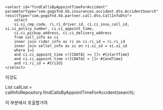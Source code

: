     <select id="findCallsByAppointTimeForAccident" parameterType="com.gogofnd.kb.insurances.accident.dto.AccidentSearch" resultType="com.gogofnd.kb.partner.call.dto.CallInfoDto">
        select
        si.si_cmp_code, ri.ri_driver_id, ci.ci_insu_call_id, si.si_policy_number, ci.ci_appoint_time,
        ci.ci_pickup_address, ci.ci_delivery_address
        from call_info as ci
        inner join rider_info as ri on ci.ri_id = ri.ri_id
        inner join seller_info as si on ri.si_id = si.si_id
        where 1=1
        and ci.ci_appoint_time <![CDATA[ >= ]]> #{startTime}
        and ci.ci_appoint_time <![CDATA[ < ]]> #{endTime}
        and ri.ri_id = #{riId}
    </select>

이것도

List<CallInfoDto> callList = callInfoRepository.findCallsByAppointTimeForAccident(search);

이 부분에서 호출할거야
